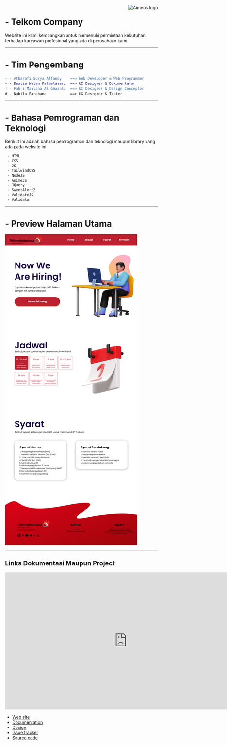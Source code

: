 <a href="https://aimeos.org/">
    <img src="https://aimeos.org/fileadmin/template/icons/logo.png" alt="Aimeos logo" title="Aimeos" align="right" height="60" />
</a>

# - Telkom Company

Website ini kami kembangkan untuk memenuhi permintaan kebutuhan terhadap karyawan profesional yang ada di perusahaan kami

---

# - Tim Pengembang

```diff
- - Atharafi Surya Affandy    ==> Web Developer & Web Programmer
+ - Destia Wulan Fatmalasari  ==> UI Designer & Dokumentator
! - Fahri Maulana Al Ghazali  ==> UI Designer & Design Conceptor
# - Nabila Farahana           ==> UX Designer & Tester
```

---

# - Bahasa Pemrograman dan Teknologi

Berikut ini adalah bahasa pemrograman dan teknologi maupun library yang ada pada website ini

     - HTML
     - CSS
     - JS
     - TailwindCSS
     - NodeJS
     - AnimeJS
     - JQuery
     - SweetAlert2
     - ValidateJS
     - Validator

---

# - Preview Halaman Utama

[![Aimeos TYPO3 demo](./assets/mainPageUI.jpg)](http://typo3.demo.aimeos.org/)

---

## Links Dokumentasi Maupun Project

<iframe style="border: 1px solid rgba(0, 0, 0, 0.1);" width="800" height="450" src="https://www.figma.com/embed?embed_host=share&url=https%3A%2F%2Fwww.figma.com%2Ffile%2Fhi0JFWkuKQbLd3h48okuoO%2FUntitled%3Fnode-id%3D2%253A4" allowfullscreen></iframe>

- [Web site](https://aimeos.org/integrations/typo3-shop-extension/)
- [Documentation](https://aimeos.org/docs/TYPO3)
- [Design](https://www.figma.com/file/hi0JFWkuKQbLd3h48okuoO/Untitled?node-id=2%3A4)
- [Issue tracker](https://github.com/aimeos/aimeos-typo3/issues)
- [Source code](https://github.com/aimeos/aimeos-typo3)
